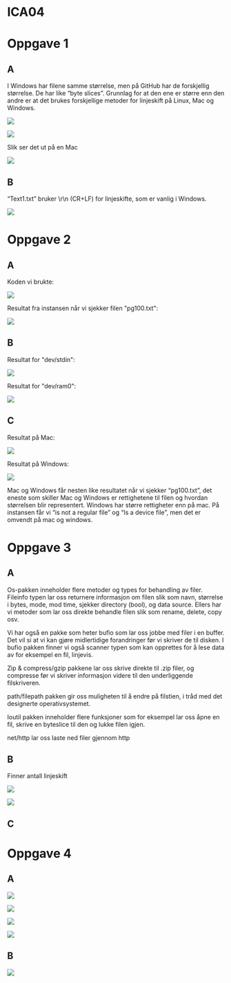 # ICA04

# Oppgave 1

## A
I Windows har filene samme størrelse, men på GitHub har de forskjellig størrelse. De har like “byte slices”. Grunnlag for at den ene er større enn den andre er at det brukes forskjellige metoder for linjeskift på Linux, Mac og Windows.

![](https://github.com/Daddyslittlegirls/IS105/blob/master/ICA04/Bilder/Skjermbilde%202017-05-19%20kl.%2014.32.58.png)

![](https://github.com/Daddyslittlegirls/IS105/blob/master/ICA04/Bilder/Skjermbilde%202017-05-19%20kl.%2014.33.10.png)

Slik ser det ut på en Mac

![](https://github.com/Daddyslittlegirls/IS105/blob/master/ICA04/Bilder/Skjermbilde%202017-05-19%20kl.%2014.33.18.png)

## B
“Text1.txt” bruker \r\n (CR+LF) for linjeskifte, som er vanlig i Windows.

![](https://github.com/Daddyslittlegirls/IS105/blob/master/ICA04/Bilder/Skjermbilde%202017-05-19%20kl.%2014.33.26.png)

# Oppgave 2

## A
Koden vi brukte:

![](https://github.com/Daddyslittlegirls/IS105/blob/master/ICA04/Bilder/Skjermbilde%202017-05-19%20kl.%2014.33.37.png)

Resultat fra instansen når vi sjekker filen "pg100.txt":

![](https://github.com/Daddyslittlegirls/IS105/blob/master/ICA04/Bilder/Skjermbilde%202017-05-19%20kl.%2014.33.44.png)

## B
Resultat for "dev/stdin":

![](https://github.com/Daddyslittlegirls/IS105/blob/master/ICA04/Bilder/Skjermbilde%202017-05-19%20kl.%2014.33.49.png)

Resultat for "dev/ram0":

![](https://github.com/Daddyslittlegirls/IS105/blob/master/ICA04/Bilder/Skjermbilde%202017-05-19%20kl.%2014.33.54.png)

## C
Resultat på Mac:

![](https://github.com/Daddyslittlegirls/IS105/blob/master/ICA04/Bilder/Skjermbilde%202017-05-19%20kl.%2014.34.00.png)

Resultat på Windows:

![](https://github.com/Daddyslittlegirls/IS105/blob/master/ICA04/Bilder/oppg2c.png)

Mac og Windows får nesten like resultatet når vi sjekker “pg100.txt”, det eneste som skiller Mac og Windows er rettighetene til filen og hvordan størrelsen blir representert. Windows har større rettigheter enn på mac. På instansen får vi “is not a regular file” og “Is a device file”, men det er omvendt på mac og windows. 

# Oppgave 3

## A
Os-pakken inneholder flere metoder og types for behandling av filer. 
Fileinfo typen lar oss returnere informasjon om filen slik som navn, størrelse i bytes, mode, mod time, sjekker directory (bool), og data source. 
Ellers har vi metoder som lar oss direkte behandle filen slik som rename, delete, copy osv. 

Vi har også en pakke som heter bufio som lar oss jobbe med filer i en buffer. Det vil si at vi kan gjøre midlertidige forandringer før vi skriver de til disken. I bufio pakken finner vi også scanner typen som kan opprettes for å lese data av for eksempel en fil, linjevis. 

Zip & compress/gzip pakkene lar oss skrive direkte til .zip filer, og compresse før vi skriver informasjon videre til den underliggende filskriveren.

path/filepath pakken gir oss muligheten til å endre på filstien, i tråd med det designerte operativsystemet.

Ioutil pakken inneholder flere funksjoner som for eksempel lar oss åpne en fil, skrive en byteslice til den og lukke filen igjen. 

net/http lar oss laste ned filer gjennom http

## B
Finner antall linjeskift

![](https://github.com/Daddyslittlegirls/IS105/blob/master/ICA04/Bilder/Skjermbilde%202017-05-19%20kl.%2014.34.11.png)

![](https://github.com/Daddyslittlegirls/IS105/blob/master/ICA04/Bilder/Skjermbilde%202017-05-19%20kl.%2014.34.17.png)

## C

# Oppgave 4

## A
![](https://github.com/Daddyslittlegirls/IS105/blob/master/ICA04/Bilder/Skjermbilde%202017-05-19%20kl.%2014.34.22.png)

![](https://github.com/Daddyslittlegirls/IS105/blob/master/ICA04/Bilder/Skjermbilde%202017-05-19%20kl.%2014.34.27.png)

![](https://github.com/Daddyslittlegirls/IS105/blob/master/ICA04/Bilder/Skjermbilde%202017-05-19%20kl.%2014.34.33.png)

![](https://github.com/Daddyslittlegirls/IS105/blob/master/ICA04/Bilder/Skjermbilde%202017-05-19%20kl.%2014.34.39.png)

## B
![](https://github.com/Daddyslittlegirls/IS105/blob/master/ICA04/Bilder/Skjermbilde%202017-05-19%20kl.%2014.34.43.png)
